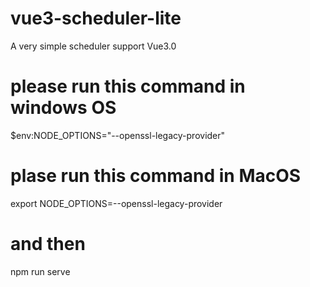 # vue3-scheduler-lite
A very simple scheduler support Vue3.0


# please run this command in windows OS
$env:NODE_OPTIONS="--openssl-legacy-provider"


# plase run this command in MacOS
export NODE_OPTIONS=--openssl-legacy-provider

# and then 
npm run serve
